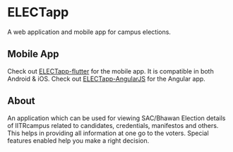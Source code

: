 # ELECTapp
A web application and mobile app for campus elections.

## Mobile App
Check out [ELECTapp-flutter](https://github.com/bismitaguha/ELECTapp/tree/flutter-app) for the mobile app. It is compatible in both Android & iOS.
Check out [ELECTapp-AngularJS](https://github.com/bismitaguha/ELECTapp/tree/angular-app) for the Angular app.

## About
An application which can be used for viewing SAC/Bhawan Election details of IITRcampus related to candidates, credentials, manifestos and others. This helps in providing all information at one go to the voters. Special features enabled help you make a right decision.
